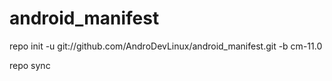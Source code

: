 android_manifest
================

repo init -u git://github.com/AndroDevLinux/android_manifest.git -b cm-11.0

repo sync
